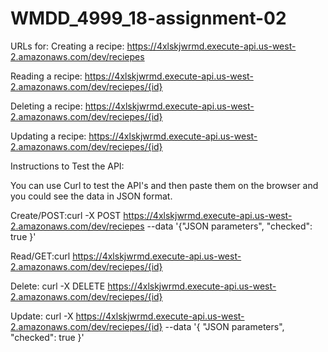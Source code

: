 # WMDD_4999_18-assignment-02

URLs for:
Creating a recipe: https://4xlskjwrmd.execute-api.us-west-2.amazonaws.com/dev/reciepes

Reading a recipe:  https://4xlskjwrmd.execute-api.us-west-2.amazonaws.com/dev/reciepes/{id}

Deleting a recipe: https://4xlskjwrmd.execute-api.us-west-2.amazonaws.com/dev/reciepes/{id}

Updating a recipe: https://4xlskjwrmd.execute-api.us-west-2.amazonaws.com/dev/reciepes/{id}


Instructions to Test the API:

You can use Curl to test the API's and then paste them on the browser and you could see the data in JSON format.

Create/POST:curl -X POST https://4xlskjwrmd.execute-api.us-west-2.amazonaws.com/dev/reciepes --data '{"JSON parameters", "checked": true }'

Read/GET:curl https://4xlskjwrmd.execute-api.us-west-2.amazonaws.com/dev/reciepes/{id}

Delete: curl -X DELETE https://4xlskjwrmd.execute-api.us-west-2.amazonaws.com/dev/reciepes/{id}

Update: curl -X https://4xlskjwrmd.execute-api.us-west-2.amazonaws.com/dev/reciepes/{id} --data '{ "JSON parameters", "checked": true }'


